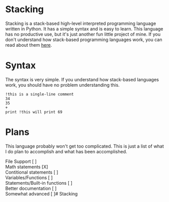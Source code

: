 # Stacking

Stacking is a stack-based high-level interpreted programming language written in Python. It has a simple syntax and is easy to learn. This language has no productive use, but it's just another fun little project of mine. If you don't understand how stack-based programming languages work, you can read about them [here](https://en.wikipedia.org/wiki/Stack-oriented_programming?adlt=strict&toWww=1&redig=89F802C92E2D46088E88D5B5C66EE419).

  

# Syntax

The syntax is very simple. If you understand how stack-based languages work, you should have no problem understanding this.

```
!this is a single-line comment
34
35
+
print !this will print 69
```

# Plans
This language probably won't get too complicated. This is just a list of what I do plan to accomplish and what has been accomplished.

File Support                   [ ]<br>
Math statements                [X]<br>
Contitional statements         [ ]<br>
Variables/Functions            [ ]<br>
Statements/Built-in functions  [ ]<br>
Better documentation           [ ]<br>
Somewhat advanced              [ ]#   S t a c k i n g  
 